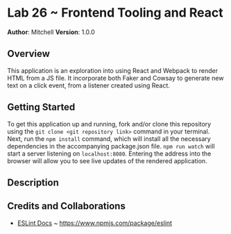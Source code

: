  # Lab 26 ~ Frontend Tooling and React

**Author**: Mitchell
**Version**: 1.0.0

## Overview
This application is an exploration into using React and Webpack to render HTML from a JS file. It incorporate both Faker and Cowsay to generate new text on a click event, from a listener created using React.

## Getting Started
To get this application up and running, fork and/or clone this repository using the `git clone <git repository link>` command in your terminal. Next, run the `npm install` command, which will install all the necessary dependencies in the accompanying package.json file. `npm run watch` will start a server listening on `localhost:8080`. Entering the address into the browser will allow you to see live updates of the rendered application.

## Description


## Credits and Collaborations
* [ESLint Docs](https://www.npmjs.com/package/eslint) ~ https://www.npmjs.com/package/eslint
